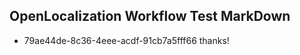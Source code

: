 ## OpenLocalization Workflow Test MarkDown
* 79ae44de-8c36-4eee-acdf-91cb7a5fff66 thanks!

<!--HONumber=Aug16_HO5-->


